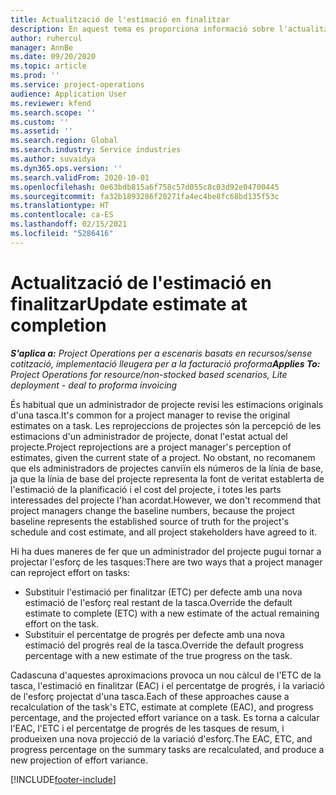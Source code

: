 ```yaml
---
title: Actualització de l'estimació en finalitzar
description: En aquest tema es proporciona informació sobre l'actualització de la projecció de l'esforç en un projecte.
author: ruhercul
manager: AnnBe
ms.date: 09/20/2020
ms.topic: article
ms.prod: ''
ms.service: project-operations
audience: Application User
ms.reviewer: kfend
ms.search.scope: ''
ms.custom: ''
ms.assetid: ''
ms.search.region: Global
ms.search.industry: Service industries
ms.author: suvaidya
ms.dyn365.ops.version: ''
ms.search.validFrom: 2020-10-01
ms.openlocfilehash: 0e63bdb815a6f758c57d055c8c03d92e04700445
ms.sourcegitcommit: fa32b1893286f20271fa4ec4be8fc68bd135f53c
ms.translationtype: HT
ms.contentlocale: ca-ES
ms.lasthandoff: 02/15/2021
ms.locfileid: "5286416"
---
```

# <a name="update-estimate-at-completion"></a><span data-ttu-id="a7534-103">Actualització de l'estimació en finalitzar</span><span class="sxs-lookup"><span data-stu-id="a7534-103">Update estimate at completion</span></span>

<span data-ttu-id="a7534-104">_**S'aplica a:** Project Operations per a escenaris basats en recursos/sense cotització, implementació lleugera per a la facturació proforma_</span><span class="sxs-lookup"><span data-stu-id="a7534-104">_**Applies To:** Project Operations for resource/non-stocked based scenarios, Lite deployment - deal to proforma invoicing_</span></span>

<span data-ttu-id="a7534-105">És habitual que un administrador de projecte revisi les estimacions originals d'una tasca.</span><span class="sxs-lookup"><span data-stu-id="a7534-105">It's common for a project manager to revise the original estimates on a task.</span></span> <span data-ttu-id="a7534-106">Les reprojeccions de projectes són la percepció de les estimacions d'un administrador de projecte, donat l'estat actual del projecte.</span><span class="sxs-lookup"><span data-stu-id="a7534-106">Project reprojections are a project manager's perception of estimates, given the current state of a project.</span></span> <span data-ttu-id="a7534-107">No obstant, no recomanem que els administradors de projectes canviïn els números de la línia de base, ja que la línia de base del projecte representa la font de veritat establerta de l'estimació de la planificació i el cost del projecte, i totes les parts interessades del projecte l'han acordat.</span><span class="sxs-lookup"><span data-stu-id="a7534-107">However, we don't recommend that project managers change the baseline numbers, because the project baseline represents the established source of truth for the project's schedule and cost estimate, and all project stakeholders have agreed to it.</span></span>

<span data-ttu-id="a7534-108">Hi ha dues maneres de fer que un administrador del projecte pugui tornar a projectar l'esforç de les tasques:</span><span class="sxs-lookup"><span data-stu-id="a7534-108">There are two ways that a project manager can reproject effort on tasks:</span></span>

- <span data-ttu-id="a7534-109">Substituir l'estimació per finalitzar (ETC) per defecte amb una nova estimació de l'esforç real restant de la tasca.</span><span class="sxs-lookup"><span data-stu-id="a7534-109">Override the default estimate to complete (ETC) with a new estimate of the actual remaining effort on the task.</span></span> 
- <span data-ttu-id="a7534-110">Substituir el percentatge de progrés per defecte amb una nova estimació del progrés real de la tasca.</span><span class="sxs-lookup"><span data-stu-id="a7534-110">Override the default progress percentage with a new estimate of the true progress on the task.</span></span>

<span data-ttu-id="a7534-111">Cadascuna d'aquestes aproximacions provoca un nou càlcul de l'ETC de la tasca, l'estimació en finalitzar (EAC) i el percentatge de progrés, i la variació de l'esforç projectat d'una tasca.</span><span class="sxs-lookup"><span data-stu-id="a7534-111">Each of these approaches cause a recalculation of the task's ETC, estimate at complete (EAC), and progress percentage, and the projected effort variance on a task.</span></span> <span data-ttu-id="a7534-112">Es torna a calcular l'EAC, l'ETC i el percentatge de progrés de les tasques de resum, i produeixen una nova projecció de la variació d'esforç.</span><span class="sxs-lookup"><span data-stu-id="a7534-112">The EAC, ETC, and progress percentage on the summary tasks are recalculated, and produce a new projection of effort variance.</span></span>


[!INCLUDE[footer-include](../includes/footer-banner.md)]